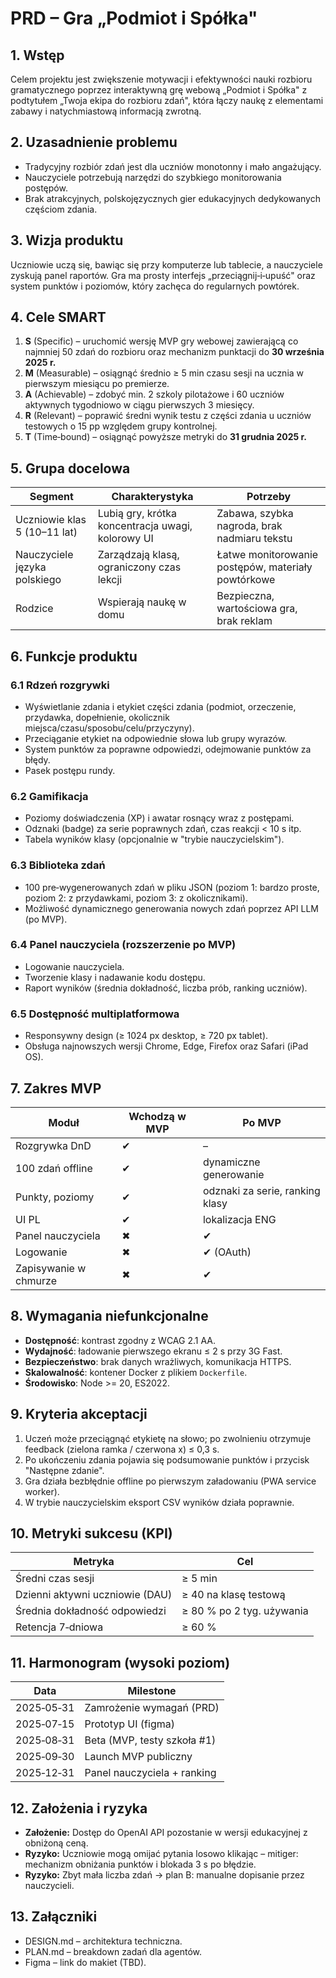 # PRD – Gra „Podmiot i Spółka"

## 1. Wstęp

Celem projektu jest zwiększenie motywacji i efektywności nauki rozbioru gramatycznego poprzez interaktywną grę webową „Podmiot i Spółka" z podtytułem „Twoja ekipa do rozbioru zdań", która łączy naukę z elementami zabawy i natychmiastową informacją zwrotną.

## 2. Uzasadnienie problemu

* Tradycyjny rozbiór zdań jest dla uczniów monotonny i mało angażujący.
* Nauczyciele potrzebują narzędzi do szybkiego monitorowania postępów.
* Brak atrakcyjnych, polskojęzycznych gier edukacyjnych dedykowanych częściom zdania.

## 3. Wizja produktu

Uczniowie uczą się, bawiąc się przy komputerze lub tablecie, a nauczyciele zyskują panel raportów. Gra ma prosty interfejs „przeciągnij‑i‑upuść" oraz system punktów i poziomów, który zachęca do regularnych powtórek.

## 4. Cele SMART

1. **S** (Specific) – uruchomić wersję MVP gry webowej zawierającą co najmniej 50 zdań do rozbioru oraz mechanizm punktacji do **30 września 2025 r.**
2. **M** (Measurable) – osiągnąć średnio ≥ 5 min czasu sesji na ucznia w pierwszym miesiącu po premierze.
3. **A** (Achievable) – zdobyć min. 2 szkoly pilotażowe i 60 uczniów aktywnych tygodniowo w ciągu pierwszych 3 miesięcy.
4. **R** (Relevant) – poprawić średni wynik testu z części zdania u uczniów testowych o 15 pp względem grupy kontrolnej.
5. **T** (Time‑bound) – osiągnąć powyższe metryki do **31 grudnia 2025 r.**

## 5. Grupa docelowa

| Segment                      | Charakterystyka                                   | Potrzeby                                           |
| ---------------------------- | ------------------------------------------------- | -------------------------------------------------- |
| Uczniowie klas 5 (10–11 lat) | Lubią gry, krótka koncentracja uwagi, kolorowy UI | Zabawa, szybka nagroda, brak nadmiaru tekstu       |
| Nauczyciele języka polskiego | Zarządzają klasą, ograniczony czas lekcji         | Łatwe monitorowanie postępów, materiały powtórkowe |
| Rodzice                      | Wspierają naukę w domu                            | Bezpieczna, wartościowa gra, brak reklam           |

## 6. Funkcje produktu

### 6.1 Rdzeń rozgrywki

* Wyświetlanie zdania i etykiet części zdania (podmiot, orzeczenie, przydawka, dopełnienie, okolicznik miejsca/czasu/sposobu/celu/przyczyny).
* Przeciąganie etykiet na odpowiednie słowa lub grupy wyrazów.
* System punktów za poprawne odpowiedzi, odejmowanie punktów za błędy.
* Pasek postępu rundy.

### 6.2 Gamifikacja

* Poziomy doświadczenia (XP) i awatar rosnący wraz z postępami.
* Odznaki (badge) za serie poprawnych zdań, czas reakcji < 10 s itp.
* Tabela wyników klasy (opcjonalnie w "trybie nauczycielskim").

### 6.3 Biblioteka zdań

* 100 pre‑wygenerowanych zdań w pliku JSON (poziom 1: bardzo proste, poziom 2: z przydawkami, poziom 3: z okolicznikami).
* Możliwość dynamicznego generowania nowych zdań poprzez API LLM (po MVP).

### 6.4 Panel nauczyciela (rozszerzenie po MVP)

* Logowanie nauczyciela.
* Tworzenie klasy i nadawanie kodu dostępu.
* Raport wyników (średnia dokładność, liczba prób, ranking uczniów).

### 6.5 Dostępność multiplatformowa

* Responsywny design (≥ 1024 px desktop, ≥ 720 px tablet).
* Obsługa najnowszych wersji Chrome, Edge, Firefox oraz Safari (iPad OS).

## 7. Zakres MVP

| Moduł                 | Wchodzą w MVP | Po MVP                          |
| --------------------- | ------------- | ------------------------------- |
| Rozgrywka DnD         | ✔             | –                               |
| 100 zdań offline      | ✔             | dynamiczne generowanie          |
| Punkty, poziomy       | ✔             | odznaki za serie, ranking klasy |
| UI PL                 | ✔             | lokalizacja ENG                 |
| Panel nauczyciela     | ✖             | ✔                               |
| Logowanie             | ✖             | ✔ (OAuth)                       |
| Zapisywanie w chmurze | ✖             | ✔                               |

## 8. Wymagania niefunkcjonalne

* **Dostępność**: kontrast zgodny z WCAG 2.1 AA.
* **Wydajność**: ładowanie pierwszego ekranu ≤ 2 s przy 3G Fast.
* **Bezpieczeństwo**: brak danych wrażliwych, komunikacja HTTPS.
* **Skalowalność**: kontener Docker z plikiem `Dockerfile`.
* **Środowisko**: Node >= 20, ES2022.

## 9. Kryteria akceptacji

1. Uczeń może przeciągnąć etykietę na słowo; po zwolnieniu otrzymuje feedback (zielona ramka / czerwona x) ≤ 0,3 s.
2. Po ukończeniu zdania pojawia się podsumowanie punktów i przycisk "Następne zdanie".
3. Gra działa bezbłędnie offline po pierwszym załadowaniu (PWA service worker).
4. W trybie nauczycielskim eksport CSV wyników działa poprawnie.

## 10. Metryki sukcesu (KPI)

| Metryka                         | Cel                       |
| ------------------------------- | ------------------------- |
| Średni czas sesji               | ≥ 5 min                   |
| Dzienni aktywni uczniowie (DAU) | ≥ 40 na klasę testową     |
| Średnia dokładność odpowiedzi   | ≥ 80 % po 2 tyg. używania |
| Retencja 7‑dniowa               | ≥ 60 %                    |

## 11. Harmonogram (wysoki poziom)

| Data       | Milestone                   |
| ---------- | --------------------------- |
| 2025‑05‑31 | Zamrożenie wymagań (PRD)    |
| 2025‑07‑15 | Prototyp UI (figma)         |
| 2025‑08‑31 | Beta (MVP, testy szkoła #1) |
| 2025‑09‑30 | Launch MVP publiczny        |
| 2025‑12‑31 | Panel nauczyciela + ranking |

## 12. Założenia i ryzyka

* **Założenie:** Dostęp do OpenAI API pozostanie w wersji edukacyjnej z obniżoną ceną.
* **Ryzyko:** Uczniowie mogą omijać pytania losowo klikając – mitiger: mechanizm obniżania punktów i blokada 3 s po błędzie.
* **Ryzyko:** Zbyt mała liczba zdań -> plan B: manualne dopisanie przez nauczycieli.

## 13. Załączniki

* DESIGN.md – architektura techniczna.
* PLAN.md – breakdown zadań dla agentów.
* Figma – link do makiet (TBD).
